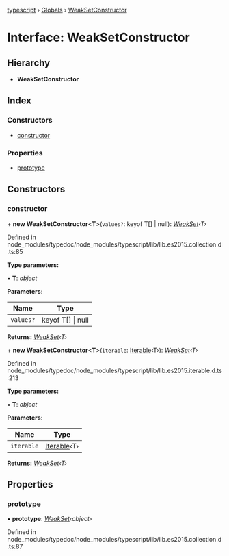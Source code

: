 [typescript](../README.md) › [Globals](../globals.md) › [WeakSetConstructor](weaksetconstructor.md)

# Interface: WeakSetConstructor

## Hierarchy

* **WeakSetConstructor**

## Index

### Constructors

* [constructor](weaksetconstructor.md#constructor)

### Properties

* [prototype](weaksetconstructor.md#prototype)

## Constructors

###  constructor

\+ **new WeakSetConstructor**<**T**>(`values?`: keyof T[] | null): *[WeakSet](weakset.md)‹T›*

Defined in node_modules/typedoc/node_modules/typescript/lib/lib.es2015.collection.d.ts:85

**Type parameters:**

▪ **T**: *object*

**Parameters:**

Name | Type |
------ | ------ |
`values?` | keyof T[] &#124; null |

**Returns:** *[WeakSet](weakset.md)‹T›*

\+ **new WeakSetConstructor**<**T**>(`iterable`: [Iterable](iterable.md)‹T›): *[WeakSet](weakset.md)‹T›*

Defined in node_modules/typedoc/node_modules/typescript/lib/lib.es2015.iterable.d.ts:213

**Type parameters:**

▪ **T**: *object*

**Parameters:**

Name | Type |
------ | ------ |
`iterable` | [Iterable](iterable.md)‹T› |

**Returns:** *[WeakSet](weakset.md)‹T›*

## Properties

###  prototype

• **prototype**: *[WeakSet](weakset.md)‹object›*

Defined in node_modules/typedoc/node_modules/typescript/lib/lib.es2015.collection.d.ts:87
